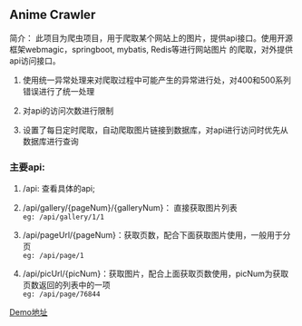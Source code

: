 ## Anime Crawler  
简介： 此项目为爬虫项目，用于爬取某个网站上的图片，提供api接口。使用开源框架webmagic，springboot, mybatis, Redis等进行网站图片
的爬取，对外提供api访问接口。  
  
1. 使用统一异常处理来对爬取过程中可能产生的异常进行处，对400和500系列错误进行了统一处理   
  
2. 对api的访问次数进行限制  
  
3. 设置了每日定时爬取，自动爬取图片链接到数据库，对api进行访问时优先从数据库进行查询  
  
### 主要api:  
1. /api: 查看具体的api;  

2. /api/gallery/{pageNum}/{galleryNum}： 直接获取图片列表  
`eg: /api/gallery/1/1`
  
3. /api/pageUrl/{pageNum}：获取页数，配合下面获取图片使用，一般用于分页  
`eg: /api/page/1`
  
4. /api/picUrl/{picNum}：获取图片，配合上面获取页数使用，picNum为获取页数返回的列表中的一项  
`eg: /api/page/76844`

[Demo地址](http://120.79.172.32:8080/api)
